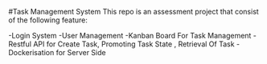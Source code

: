 
#Task Management System
This repo is an assessment project that consist of the following feature:

-Login System
-User Management
-Kanban Board For Task Management
-Restful API for Create Task, Promoting Task State , Retrieval Of Task
-Dockerisation for Server Side
